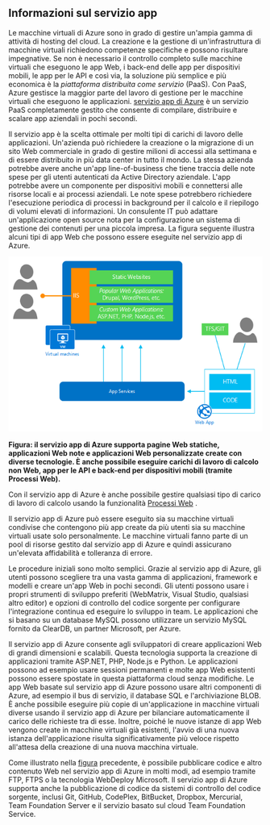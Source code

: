 <a name="tellmeas"></a>

## <a name="tell-me-about-app-service"></a>Informazioni sul servizio app
Le macchine virtuali di Azure sono in grado di gestire un'ampia gamma di attività di hosting del cloud. La creazione e la gestione di un'infrastruttura di macchine virtuali richiedono competenze specifiche e possono risultare impegnative. Se non è necessario il controllo completo sulle macchine virtuali che eseguono le app Web, i back-end delle app per dispositivi mobili, le app per le API e così via, la soluzione più semplice e più economica è la *piattaforma distribuita come servizio* (PaaS). Con PaaS, Azure gestisce la maggior parte del lavoro di gestione per le macchine virtuali che eseguono le applicazioni. [servizio app di Azure](../articles/app-service/app-service-value-prop-what-is.md) è un servizio PaaS completamente gestito che consente di compilare, distribuire e scalare app aziendali in pochi secondi.

Il servizio app è la scelta ottimale per molti tipi di carichi di lavoro delle applicazioni. Un'azienda può richiedere la creazione o la migrazione di un sito Web commerciale in grado di gestire milioni di accessi alla settimana e di essere distribuito in più data center in tutto il mondo. La stessa azienda potrebbe avere anche un'app line-of-business che tiene traccia delle note spese per gli utenti autenticati da Active Directory aziendale. L'app potrebbe avere un componente per dispositivi mobili e connettersi alle risorse locali e ai processi aziendali. Le note spese potrebbero richiedere l'esecuzione periodica di processi in background per il calcolo e il riepilogo di volumi elevati di informazioni. Un consulente IT può adattare un'applicazione open source nota per la configurazione un sistema di gestione dei contenuti per una piccola impresa. La figura seguente illustra alcuni tipi di app Web che possono essere eseguite nel servizio app di Azure.

<a name="appservice_diagram"></a>
![Diagramma del servizio app](media/app-service-choose-me-content/diagram.png)

**Figura: il servizio app di Azure supporta pagine Web statiche, applicazioni Web note e applicazioni Web personalizzate create con diverse tecnologie. È anche possibile eseguire carichi di lavoro di calcolo non Web, app per le API e back-end per dispositivi mobili (tramite Processi Web).**

Con il servizio app di Azure è anche possibile gestire qualsiasi tipo di carico di lavoro di calcolo usando la funzionalità [Processi Web](../articles/app-service-web/websites-webjobs-resources.md) .

Il servizio app di Azure può essere eseguito sia su macchine virtuali condivise che contengono più app create da più utenti sia su macchine virtuali usate solo personalmente. Le macchine virtuali fanno parte di un pool di risorse gestito dal servizio app di Azure e quindi assicurano un'elevata affidabilità e tolleranza di errore.

Le procedure iniziali sono molto semplici. Grazie al servizio app di Azure, gli utenti possono scegliere tra una vasta gamma di applicazioni, framework e modelli e creare un'app Web in pochi secondi. Gli utenti possono usare i propri strumenti di sviluppo preferiti (WebMatrix, Visual Studio, qualsiasi altro editor) e opzioni di controllo del codice sorgente per configurare l'integrazione continua ed eseguire lo sviluppo in team. Le applicazioni che si basano su un database MySQL possono utilizzare un servizio MySQL fornito da ClearDB, un partner Microsoft, per Azure.

Il servizio app di Azure consente agli sviluppatori di creare applicazioni Web di grandi dimensioni e scalabili. Questa tecnologia supporta la creazione di applicazioni tramite ASP.NET, PHP, Node.js e Python. Le applicazioni possono ad esempio usare sessioni permanenti e molte app Web esistenti possono essere spostate in questa piattaforma cloud senza modifiche. Le app Web basate sul servizio app di Azure possono usare altri componenti di Azure, ad esempio il bus di servizio, il database SQL e l'archiviazione BLOB. È anche possibile eseguire più copie di un'applicazione in macchine virtuali diverse usando il servizio app di Azure per bilanciare automaticamente il carico delle richieste tra di esse. Inoltre, poiché le nuove istanze di app Web vengono create in macchine virtuali già esistenti, l'avvio di una nuova istanza dell'applicazione risulta significativamente più veloce rispetto all'attesa della creazione di una nuova macchina virtuale.

Come illustrato nella [figura](#appservice_diagram) precedente, è possibile pubblicare codice e altro contenuto Web nel servizio app di Azure in molti modi, ad esempio tramite FTP, FTPS o la tecnologia WebDeploy Microsoft. Il servizio app di Azure supporta anche la pubblicazione di codice da sistemi di controllo del codice sorgente, inclusi Git, GitHub, CodePlex, BitBucket, Dropbox, Mercurial, Team Foundation Server e il servizio basato sul cloud Team Foundation Service.

